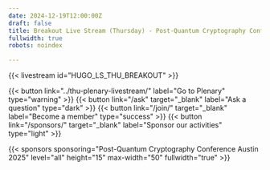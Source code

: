 ```yaml
---
date: 2024-12-19T12:00:00Z
draft: false
title: Breakout Live Stream (Thursday) - Post-Quantum Cryptography Conference Austin
fullwidth: true
robots: noindex

---
```


{{< livestream id="HUGO_LS_THU_BREAKOUT" >}}

{{< button link="../thu-plenary-livestream/" label="Go to Plenary" type="warning" >}} 
{{< button link="/ask" target="_blank" label="Ask a question" type="dark" >}} 
{{< button link="/join/" target="_blank" label="Become a member" type="success" >}} 
{{< button link="/sponsors/" target="_blank" label="Sponsor our activities" type="light" >}}

{{< sponsors sponsoring="Post-Quantum Cryptography Conference Austin 2025" level="all" height="15" max-width="50" fullwidth="true" >}}
